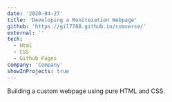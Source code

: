 ```yaml
---
date: '2020-04-27'
title: 'Developing a Monitezation Webpage'
github: 'https://gil7788.github.io/comverse/'
external: ''
tech:
  - Html
  - CSS
  - Github Pages
company: 'Company'
showInProjects: true
---
```


Building a custom webpage using pure HTML and CSS.
